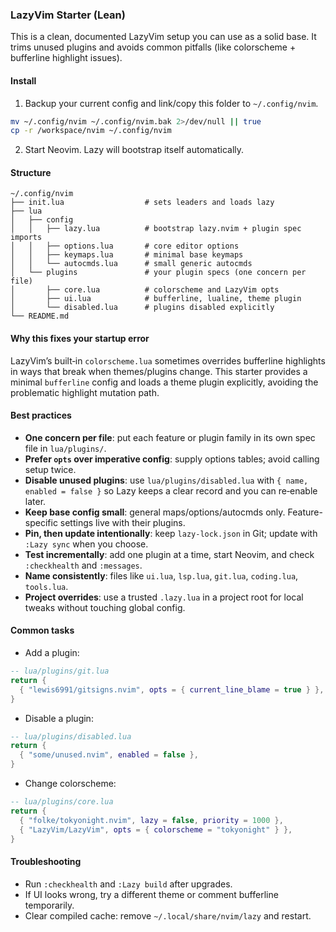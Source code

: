 ### LazyVim Starter (Lean)

This is a clean, documented LazyVim setup you can use as a solid base. It trims unused plugins and avoids common pitfalls (like colorscheme + bufferline highlight issues).

#### Install

1) Backup your current config and link/copy this folder to `~/.config/nvim`.

```bash
mv ~/.config/nvim ~/.config/nvim.bak 2>/dev/null || true
cp -r /workspace/nvim ~/.config/nvim
```

2) Start Neovim. Lazy will bootstrap itself automatically.

#### Structure

```
~/.config/nvim
├── init.lua                  # sets leaders and loads lazy
├── lua
│   ├── config
│   │   ├── lazy.lua          # bootstrap lazy.nvim + plugin spec imports
│   │   ├── options.lua       # core editor options
│   │   ├── keymaps.lua       # minimal base keymaps
│   │   └── autocmds.lua      # small generic autocmds
│   └── plugins               # your plugin specs (one concern per file)
│       ├── core.lua          # colorscheme and LazyVim opts
│       ├── ui.lua            # bufferline, lualine, theme plugin
│       └── disabled.lua      # plugins disabled explicitly
└── README.md
```

#### Why this fixes your startup error

LazyVim’s built‑in `colorscheme.lua` sometimes overrides bufferline highlights in ways that break when themes/plugins change. This starter provides a minimal `bufferline` config and loads a theme plugin explicitly, avoiding the problematic highlight mutation path.

#### Best practices

- **One concern per file**: put each feature or plugin family in its own spec file in `lua/plugins/`.
- **Prefer `opts` over imperative config**: supply options tables; avoid calling setup twice.
- **Disable unused plugins**: use `lua/plugins/disabled.lua` with `{ name, enabled = false }` so Lazy keeps a clear record and you can re‑enable later.
- **Keep base config small**: general maps/options/autocmds only. Feature-specific settings live with their plugins.
- **Pin, then update intentionally**: keep `lazy-lock.json` in Git; update with `:Lazy sync` when you choose.
- **Test incrementally**: add one plugin at a time, start Neovim, and check `:checkhealth` and `:messages`.
- **Name consistently**: files like `ui.lua`, `lsp.lua`, `git.lua`, `coding.lua`, `tools.lua`.
- **Project overrides**: use a trusted `.lazy.lua` in a project root for local tweaks without touching global config.

#### Common tasks

- Add a plugin:

```lua
-- lua/plugins/git.lua
return {
  { "lewis6991/gitsigns.nvim", opts = { current_line_blame = true } },
}
```

- Disable a plugin:

```lua
-- lua/plugins/disabled.lua
return {
  { "some/unused.nvim", enabled = false },
}
```

- Change colorscheme:

```lua
-- lua/plugins/core.lua
return {
  { "folke/tokyonight.nvim", lazy = false, priority = 1000 },
  { "LazyVim/LazyVim", opts = { colorscheme = "tokyonight" } },
}
```

#### Troubleshooting

- Run `:checkhealth` and `:Lazy build` after upgrades.
- If UI looks wrong, try a different theme or comment bufferline temporarily.
- Clear compiled cache: remove `~/.local/share/nvim/lazy` and restart.

